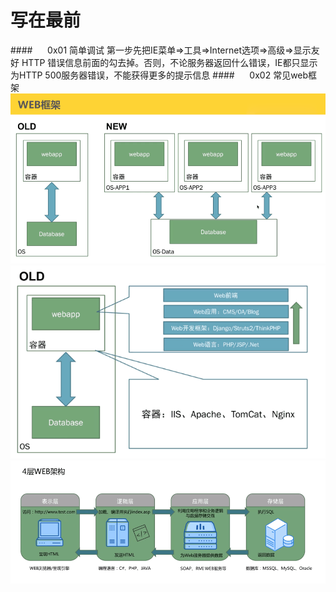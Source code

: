 # 写在最前
####&nbsp;&nbsp;&nbsp;&nbsp;&nbsp;&nbsp;0x01 简单调试
第一步先把IE菜单=>工具=>Internet选项=>高级=>显示友好 HTTP 错误信息前面的勾去掉。否则，不论服务器返回什么错误，IE都只显示为HTTP
     500服务器错误，不能获得更多的提示信息
####&nbsp;&nbsp;&nbsp;&nbsp;&nbsp;&nbsp;0x02 常见web框架
![](/assets/33AC43944647596C1A69C6BE4219292C.png)
![](/assets/400B9B6D9B5206650CB138729E2EB531.png)
![](/assets/D1033F4AFBAB81E04CC098368ADA2FA7.png)